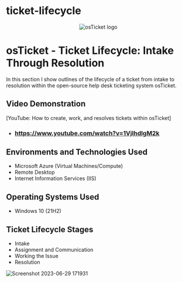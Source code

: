 # ticket-lifecycle
<p align="center">
<img src="https://i.imgur.com/Clzj7Xs.png" alt="osTicket logo"/>
</p>

<h1>osTicket - Ticket Lifecycle: Intake Through Resolution</h1>
In this section I show outlines of the lifecycle of a ticket from intake to resolution within the open-source help desk ticketing system osTicket.<br />


<h2>Video Demonstration</h2>

 [YouTube: How to create, work, and resolves tickets within osTicket]
- ### https://www.youtube.com/watch?v=1VjIhdIgM2k



<h2>Environments and Technologies Used</h2>

- Microsoft Azure (Virtual Machines/Compute)
- Remote Desktop
- Internet Information Services (IIS)

<h2>Operating Systems Used </h2>

- Windows 10</b> (21H2)

<h2>Ticket Lifecycle Stages</h2>

- Intake
- Assignment and Communication
- Working the Issue
- Resolution

![Screenshot 2023-06-29 171931](https://github.com/Tcoursecareers23/ticket-lifecycle/assets/138035327/5a4da50b-1cb7-4983-b52a-f0d8c58f2e2e)


